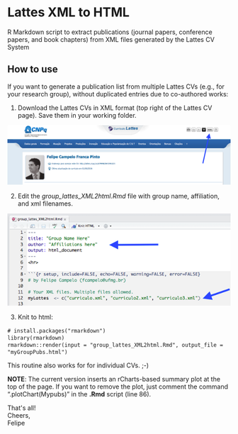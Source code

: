 # Lattes XML to HTML
R Markdown script to extract publications (journal papers, conference papers, and book chapters) from XML files generated by the Lattes CV System

## How to use

If you want to generate a publication list from multiple Lattes CVs (e.g., for your research group), without duplicated entries due to co-authored works:

1) Download the Lattes CVs in XML format (top right of the Lattes CV page). 
Save them in your working folder.

![cv lattes](fig1.png)

2) Edit the *group_lattes_XML2html.Rmd* file with group name, affiliation, and xml filenames.

![rmd file](fig3.png)

3) Knit to html:

```
# install.packages("rmarkdown")
library(rmarkdown)
rmarkdown::render(input = "group_lattes_XML2html.Rmd", output_file = "myGroupPubs.html")
```

This routine also works for for individual CVs. ;-)  

**NOTE**: The current version inserts an rCharts-based summary plot at the top of the page. If you want to remove the plot, just comment the command “.plotChart(Mypubs)” in the __.Rmd__ script (line 86). 

That's all!  
Cheers,  
Felipe
